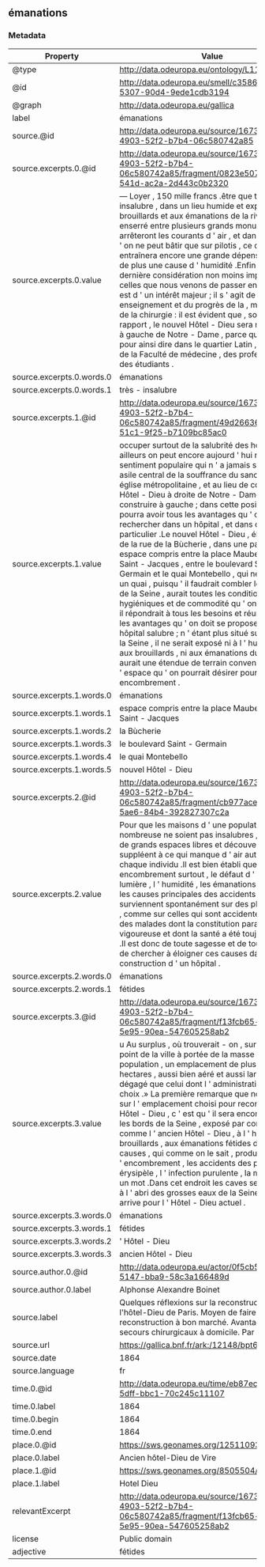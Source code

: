 ## émanations

### Metadata

| Property | Value |
| -------- | ----- |
| @type | http://data.odeuropa.eu/ontology/L11_Smell |
| @id | http://data.odeuropa.eu/smell/c3586fd7-ac0d-5307-90d4-9ede1cdb3194 |
| @graph | http://data.odeuropa.eu/gallica |
| label | émanations |
| source.@id | http://data.odeuropa.eu/source/16733748-4903-52f2-b7b4-06c580742a85 |
| source.excerpts.0.@id | http://data.odeuropa.eu/source/16733748-4903-52f2-b7b4-06c580742a85/fragment/0823e507-89d6-541d-ac2a-2d443c0b2320 |
| source.excerpts.0.value | — Loyer , 150 mille francs .être que très - insalubre , dans un lieu humide et exposé aux brouillards et aux émanations de la rivière , enserré entre plusieurs grands monuments qui arrêteront les courants d ' air , et dans un lieu où l ' on ne peut bâtir que sur pilotis , ce qui entraînera encore une grande dépense , et sera de plus une cause d ' humidité .Enfin , il est une dernière considération non moins importante que celles que nous venons de passer en revue ; elle est d ' un intérêt majeur ; il s ' agit de l ' enseignement et du progrès de la , médecine et de la chirurgie : il est évident que , sous ce double rapport , le nouvel Hôtel - Dieu sera mieux placé à gauche de Notre - Dame , parce qu ' il sera pour ainsi dire dans le quartier Latin , à proximité de la Faculté de médecine , des professeurs et des étudiants . |
| source.excerpts.0.words.0 | émanations |
| source.excerpts.0.words.1 | très - insalubre |
| source.excerpts.1.@id | http://data.odeuropa.eu/source/16733748-4903-52f2-b7b4-06c580742a85/fragment/49d26636-c303-51c1-9f25-b7109bc85ac0 |
| source.excerpts.1.value | occuper surtout de la salubrité des hôpitaux ; d ' ailleurs on peut encore aujourd ' hui respecter le sentiment populaire qui n ' a jamais séparé l ' asile central de la souffrance du sanctuaire de l ' église métropolitaine , et au lieu de construire l ' Hôtel - Dieu à droite de Notre - Dame , on peut le construire à gauche ; dans cette position , il pourra avoir tous les avantages qu ' on doit rechercher dans un hôpital , et dans celui - ci en particulier .Le nouvel Hôtel - Dieu , élevé du côté de la rue de la Bùcherie , dans une partie de l ' espace compris entre la place Maubert et la rue Saint - Jacques , entre le boulevard Saint - Germain et le quai Montebello , qui ne serait plus un quai , puisqu ' il faudrait combler le petit bras de la Seine , aurait toutes les conditions hygiéniques et de commodité qu ' on doit exiger ; il répondrait à tous les besoins et réunirait tous les avantages qu ' on doit se proposer dans un hôpital salubre ; n ' étant plus situé sur le bord de la Seine , il ne serait exposé ni à l ' humidité , ni aux brouillards , ni aux émanations du fleuve .Il aurait une étendue de terrain convenable et tout l ' espace qu ' on pourrait désirer pour éviter l ' encombrement . |
| source.excerpts.1.words.0 | émanations |
| source.excerpts.1.words.1 | espace compris entre la place Maubert et la rue Saint - Jacques |
| source.excerpts.1.words.2 | la Bùcherie |
| source.excerpts.1.words.3 | le boulevard Saint - Germain |
| source.excerpts.1.words.4 | le quai Montebello |
| source.excerpts.1.words.5 | nouvel Hôtel - Dieu |
| source.excerpts.2.@id | http://data.odeuropa.eu/source/16733748-4903-52f2-b7b4-06c580742a85/fragment/cb977ace-df55-5ae6-84b4-392827307c2a |
| source.excerpts.2.value | Pour que les maisons d ' une population nombreuse ne soient pas insalubres , il faut que de grands espaces libres et découverts suppléent à ce qui manque d ' air autour de chaque individu .Il est bien établi que l ' encombrement surtout , le défaut d ' air et de lumière , l ' humidité , les émanations fétides sont les causes principales des accidents qui surviennent spontanément sur des plaies simples , comme sur celles qui sont accidentelles , chez des malades dont la constitution paraît vigoureuse et dont la santé a été toujours bonne .Il est donc de toute sagesse et de toute humanité de chercher à éloigner ces causes dans la construction d ' un hôpital . |
| source.excerpts.2.words.0 | émanations |
| source.excerpts.2.words.1 | fétides |
| source.excerpts.3.@id | http://data.odeuropa.eu/source/16733748-4903-52f2-b7b4-06c580742a85/fragment/f13fcb65-fc4e-5e95-90ea-547605258ab2 |
| source.excerpts.3.value | u Au surplus , où trouverait - on , sur un autre point de la ville à portée de la masse de la population , un emplacement de plus de deux hectares , aussi bien aéré et aussi largement dégagé que celui dont l ' administration a fait choix .» La première remarque que nous ferons sur l ' emplacement choisi pour reconstruire l ' Hôtel - Dieu , c ' est qu ' il sera encore placé sur les bords de la Seine , exposé par conséquent , comme l ' ancien Hôtel - Dieu , à l ' humidité , aux brouillards , aux émanations fétides du fleuve , causes , qui comme on le sait , produisent , avec l ' encombrement , les accidents des plaies , l ' érysipèle , l ' infection purulente , la mortalité en un mot .Dans cet endroit les caves seront - elles à l ' abri des grosses eaux de la Seine , comme il arrive pour l ' Hôtel - Dieu actuel . |
| source.excerpts.3.words.0 | émanations |
| source.excerpts.3.words.1 | fétides |
| source.excerpts.3.words.2 | ' Hôtel - Dieu |
| source.excerpts.3.words.3 | ancien Hôtel - Dieu |
| source.author.0.@id | http://data.odeuropa.eu/actor/0f5cb522-fba8-5147-bba9-58c3a166489d |
| source.author.0.label | Alphonse Alexandre  Boinet |
| source.label | Quelques réflexions sur la reconstruction de l'hôtel-Dieu de Paris. Moyen de faire cette reconstruction à bon marché. Avantage des secours chirurgicaux à domicile. Par le Dr Boinet |
| source.url | https://gallica.bnf.fr/ark:/12148/bpt6k6470615m |
| source.date | 1864 |
| source.language | fr |
| time.0.@id | http://data.odeuropa.eu/time/eb87ecc6-9fe7-5dff-bbc1-70c245c11107 |
| time.0.label | 1864 |
| time.0.begin | 1864 |
| time.0.end | 1864 |
| place.0.@id | https://sws.geonames.org/12511093/ |
| place.0.label | Ancien hôtel-Dieu de Vire |
| place.1.@id | https://sws.geonames.org/8505504/ |
| place.1.label | Hotel Dieu |
| relevantExcerpt | http://data.odeuropa.eu/source/16733748-4903-52f2-b7b4-06c580742a85/fragment/f13fcb65-fc4e-5e95-90ea-547605258ab2 |
| license | Public domain |
| adjective | fétides |

